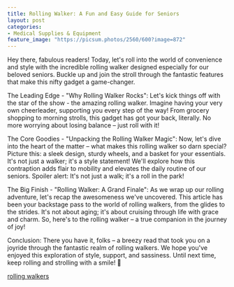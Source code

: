 ```yaml
---
title: Rolling Walker: A Fun and Easy Guide for Seniors
layout: post
categories:
- Medical Supplies & Equipment
feature_image: "https://picsum.photos/2560/600?image=872"
---
```


Hey there, fabulous readers! Today, let's roll into the world of convenience and style with the incredible rolling walker designed especially for our beloved seniors. Buckle up and join the stroll through the fantastic features that make this nifty gadget a game-changer.

The Leading Edge - "Why Rolling Walker Rocks":
Let's kick things off with the star of the show - the amazing rolling walker. Imagine having your very own cheerleader, supporting you every step of the way! From grocery shopping to morning strolls, this gadget has got your back, literally. No more worrying about losing balance – just roll with it!

The Core Goodies - "Unpacking the Rolling Walker Magic":
Now, let's dive into the heart of the matter – what makes this rolling walker so darn special? Picture this: a sleek design, sturdy wheels, and a basket for your essentials. It's not just a walker; it's a style statement! We'll explore how this contraption adds flair to mobility and elevates the daily routine of our seniors. Spoiler alert: It's not just a walk; it's a roll in the park!

The Big Finish - "Rolling Walker: A Grand Finale":
As we wrap up our rolling adventure, let's recap the awesomeness we've uncovered. This article has been your backstage pass to the world of rolling walkers, from the glides to the strides. It's not about aging; it's about cruising through life with grace and charm. So, here's to the rolling walker – a true companion in the journey of joy!

Conclusion:
There you have it, folks – a breezy read that took you on a joyride through the fantastic realm of rolling walkers. We hope you've enjoyed this exploration of style, support, and sassiness. Until next time, keep rolling and strolling with a smile! 🌟

<a target="_blank" href="https://www.amazon.com/b?_encoding=UTF8&tag=khanate2023-20&linkCode=ur2&linkId=20222f1bd44051fe170de553153347b6&camp=1789&creative=9325&node=3775161">rolling walkers</a>